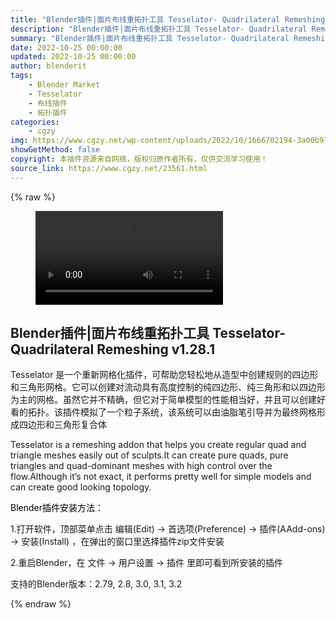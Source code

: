 ```yaml
---
title: "Blender插件|面片布线重拓扑工具 Tesselator- Quadrilateral Remeshing v1.28.1"
description: "Blender插件|面片布线重拓扑工具 Tesselator- Quadrilateral Remeshing v1.28.1"
summary: "Blender插件|面片布线重拓扑工具 Tesselator- Quadrilateral Remeshing v1.28.1"
date: 2022-10-25 00:00:00
updated: 2022-10-25 00:00:00
author: blenderit
tags: 
    - Blender Market
    - Tesselator
    - 布线插件
    - 拓扑插件
categories:
    - cgzy
img: https://www.cgzy.net/wp-content/uploads/2022/10/1666702194-3a00b973841276b.jpg
showGetMethod: false
copyright: 本插件资源来自网络，版权归原作者所有，仅供交流学习使用！
source_link: https://www.cgzy.net/23561.html
---
```


{% raw %}
<figure class="wp-block-video aligncenter"><video controls src="https://cloud.video.taobao.com/play/u/717183932/p/1/e/6/t/1/383408858093.mp4"></video></figure><div class="wp-block-pandastudio-title"><div class="title_style_01"><h2 id="h2-0">Blender插件|面片布线重拓扑工具 Tesselator- Quadrilateral Remeshing v1.28.1</h2></div></div><p class="is-style-text-indent-2em">Tesselator 是一个重新网格化插件，可帮助您轻松地从造型中创建规则的四边形和三角形网格。它可以创建对流动具有高度控制的纯四边形、纯三角形和以四边形为主的网格。虽然它并不精确，但它对于简单模型的性能相当好，并且可以创建好看的拓扑。该插件模拟了一个粒子系统，该系统可以由油脂笔引导并为最终网格形成四边形和三角形复合体</p><p>Tesselator is a remeshing addon that helps you create regular quad and triangle meshes easily out of sculpts.It can create pure quads, pure triangles and quad-dominant meshes with high control over the flow.Although it’s not exact, it performs pretty well for simple models and can create good looking topology.</p><p><mark style="background-color:rgba(0, 0, 0, 0)" class="has-inline-color has-vivid-red-color">Blender插件安装方法：</mark></p><p>1.打开软件，顶部菜单点击 编辑(Edit) → 首选项(Preference) → 插件(AAdd-ons) → 安装(Install) ，在弹出的窗口里选择插件zip文件安装</p><p>2.重启Blender，在 文件 → 用户设置 → 插件 里即可看到所安装的插件</p><div class="wp-block-pandastudio-tips"><div class="tip success "><p>支持的Blender版本：2.79, 2.8, 3.0, 3.1, 3.2</p>
</div></div>
<div style="display: none">cgzy</div>
{% endraw %}